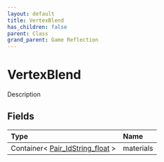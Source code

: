 ```yaml
---
layout: default
title: VertexBlend
has_children: false
parent: Class
grand_parent: Game Reflection
---
```

# VertexBlend
Description 

## Fields

| Type | Name |
|:----------|:--------------|
| Container< [Pair_IdString_float](/riftbreaker-wiki/docs/game-reflection/classes/pair__id_string_float/) > | materials |

